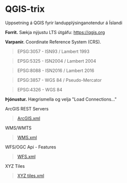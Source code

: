 # QGIS-trix

Uppsetning á QGIS fyrir landupplýsinganotendur á Íslandi

**Forrit.** Sækja nýjustu LTS útgáfu:
https://qgis.org

**Varpanir.** Coordinate Reference System (CRS).
> EPSG:3057 - ISN93 / Lambert 1993

> EPSG:5325 - ISN2004 / Lambert 2004

> EPSG:8088 - ISN2016 / Lambert 2016

> EPSG:3857 - WGS 84 / Pseudo-Mercator

> EPSG:4326 - WGS 84

**Þjónustur.** Hægrismella og velja "Load Connections..."

ArcGIS REST Servers 
> [ArcGIS.xml](https://github.com/thorsteinnkr/QGIS-trix/blob/main/ArcGIS.xml)

WMS/WMTS 
> [WMS.xml](https://github.com/thorsteinnkr/QGIS-trix/blob/main/WMS.xml)

WFS/OGC Api - Features 
> [WFS.xml](https://github.com/thorsteinnkr/QGIS-trix/blob/main/WFS.xml)

XYZ Tiles 
> [XYZ tiles.xml](https://github.com/thorsteinnkr/QGIS-trix/blob/main/XYZ%20tiles.xml)

